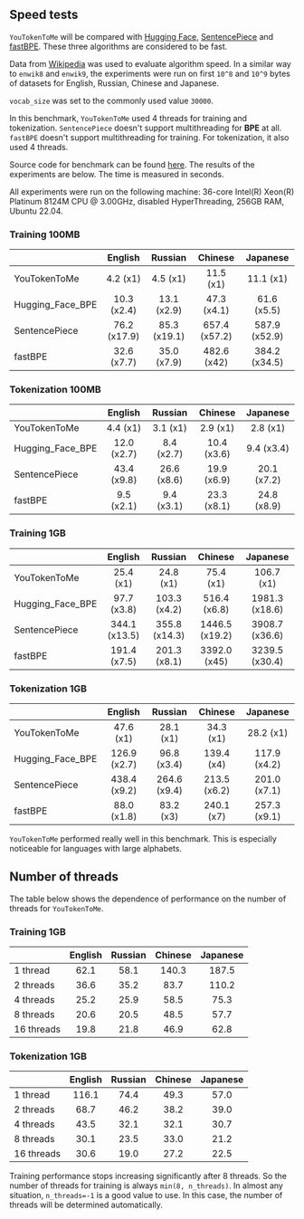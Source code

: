 ## Speed tests

`YouTokenToMe` will be compared with [Hugging Face](https://github.com/huggingface/tokenizers), [SentencePiece](https://github.com/google/sentencepiece/)
 and [fastBPE](https://github.com/glample/fastBPE). These three algorithms are considered to be fast.
 
Data from [Wikipedia](https://linguatools.org/tools/corpora/wikipedia-monolingual-corpora/) was used to evaluate algorithm speed. In a similar way to `enwik8` and `enwik9`, the experiments were run on first `10^8` and `10^9` bytes of datasets for English, Russian, Chinese and Japanese.

`vocab_size` was set to the commonly used value `30000`.

In this benchmark, `YouTokenToMe` used 4 threads for training and tokenization. `SentencePiece`
 doesn't support multithreading for **BPE** at all. `fastBPE` doesn't support multithreading for training. 
 For tokenization, it also used 4 threads. 
 
Source code for benchmark can be found [here](tests/speed_test/speed_test.py).
The results of the experiments are below. The time is measured in seconds.

All experiments were run on the following machine:
36-core Intel(R) Xeon(R) Platinum 8124M CPU @ 3.00GHz, disabled HyperThreading, 256GB RAM, Ubuntu 22.04.

### Training 100MB
|                  |    English     |    Russian     |     Chinese     |    Japanese     |
|------------------|:--------------:|:--------------:|:---------------:|:---------------:|
| YouTokenToMe     |    4.2 (x1)    |    4.5 (x1)    |    11.5 (x1)    |    11.1 (x1)    |
| Hugging_Face_BPE |  10.3 (x2.4)   |  13.1 (x2.9)   |   47.3 (x4.1)   |   61.6 (x5.5)   |
| SentencePiece    |  76.2 (x17.9)  |  85.3 (x19.1)  |  657.4 (x57.2)  |  587.9 (x52.9)  |
| fastBPE          |  32.6 (x7.7)   |  35.0 (x7.9)   |   482.6 (x42)   |  384.2 (x34.5)  |

### Tokenization 100MB
|                  |    English    |    Russian    |    Chinese    |   Japanese    |
|------------------|:-------------:|:-------------:|:-------------:|:-------------:|
| YouTokenToMe     |   4.4 (x1)    |   3.1 (x1)    |   2.9 (x1)    |   2.8 (x1)    |
| Hugging_Face_BPE |  12.0 (x2.7)  |  8.4 (x2.7)   |  10.4 (x3.6)  |  9.4 (x3.4)   |
| SentencePiece    |  43.4 (x9.8)  |  26.6 (x8.6)  |  19.9 (x6.9)  |  20.1 (x7.2)  |
| fastBPE          |  9.5 (x2.1)   |  9.4 (x3.1)   |  23.3 (x8.1)  |  24.8 (x8.9)  |

### Training 1GB
|                  |     English     |     Russian     |     Chinese      |     Japanese     |
|------------------|:---------------:|:---------------:|:----------------:|:----------------:|
| YouTokenToMe     |    25.4 (x1)    |    24.8 (x1)    |    75.4 (x1)     |    106.7 (x1)    |
| Hugging_Face_BPE |   97.7 (x3.8)   |  103.3 (x4.2)   |   516.4 (x6.8)   |  1981.3 (x18.6)  |
| SentencePiece    |  344.1 (x13.5)  |  355.8 (x14.3)  |  1446.5 (x19.2)  |  3908.7 (x36.6)  |
| fastBPE          |  191.4 (x7.5)   |  201.3 (x8.1)   |   3392.0 (x45)   |  3239.5 (x30.4)  |

### Tokenization 1GB 
|                  |    English     |    Russian     |    Chinese     |    Japanese    |
|------------------|:--------------:|:--------------:|:--------------:|:--------------:|
| YouTokenToMe     |   47.6 (x1)    |   28.1 (x1)    |   34.3 (x1)    |   28.2 (x1)    |
| Hugging_Face_BPE |  126.9 (x2.7)  |  96.8 (x3.4)   |   139.4 (x4)   |  117.9 (x4.2)  |
| SentencePiece    |  438.4 (x9.2)  |  264.6 (x9.4)  |  213.5 (x6.2)  |  201.0 (x7.1)  |
| fastBPE          |  88.0 (x1.8)   |   83.2 (x3)    |   240.1 (x7)   |  257.3 (x9.1)  |

`YouTokenToMe` performed really well in this benchmark. This is especially noticeable for languages with large alphabets.

## Number of threads

The table below shows the dependence of performance on the number of threads for `YouTokenToMe`.

### Training 1GB

|            | English | Russian | Chinese | Japanese |
|------------|:-------:|:-------:|:-------:|:--------:|
| 1 thread   |  62.1   |  58.1   |  140.3  |  187.5   |
| 2 threads  |  36.6   |  35.2   |  83.7   |  110.2   |
| 4 threads  |  25.2   |  25.9   |  58.5   |   75.3   |
| 8 threads  |  20.6   |  20.5   |  48.5   |   57.7   |
| 16 threads |  19.8   |  21.8   |  46.9   |   62.8   |

### Tokenization 1GB

|            | English | Russian | Chinese | Japanese |
|------------|:-------:|:-------:|:-------:|:--------:|
| 1 thread   |  116.1  |  74.4   |  49.3   |   57.0   |
| 2 threads  |  68.7   |  46.2   |  38.2   |   39.0   |
| 4 threads  |  43.5   |  32.1   |  32.1   |   30.7   |
| 8 threads  |  30.1   |  23.5   |  33.0   |   21.2   |
| 16 threads |  30.6   |  19.0   |  27.2   |   22.5   |


Training performance stops increasing significantly after 8 threads. 
So the number of threads for training is always `min(8, n_threads)`. 
In almost any situation, `n_threads=-1` is a good value to use. 
In this case, the number of threads will be determined automatically.
